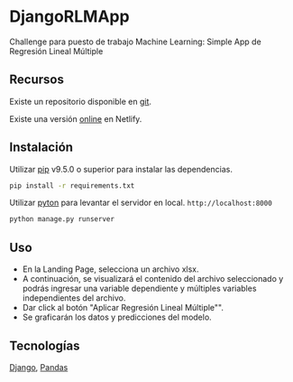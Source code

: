 # DjangoRLMApp
Challenge para puesto de trabajo Machine Learning: Simple App de Regresión Lineal Múltiple

## Recursos

Existe un repositorio disponible en [git](https://github.com/GwerhDev/DjangoRLMApp).

Existe una versión [online](djangorlmapp.netlify.app) en Netlify.

## Instalación

Utilizar [pip](https://pypi.org/project/pip/) v9.5.0 o superior para instalar las dependencias.

```bash
pip install -r requirements.txt
```
Utilizar [pyton](https://www.python.org/) para levantar el servidor en local. `http://localhost:8000`
```bash
python manage.py runserver
```

## Uso
- En la Landing Page, selecciona un archivo xlsx.
- A continuación, se visualizará el contenido del archivo seleccionado y podrás ingresar una variable dependiente y múltiples variables independientes del archivo. 
- Dar click al botón "Aplicar Regresión Lineal Múltiple"".
- Se graficarán los datos y predicciones del modelo.

## Tecnologías

[Django](https://www.djangoproject.com/), [Pandas](https://pandas.pydata.org/)